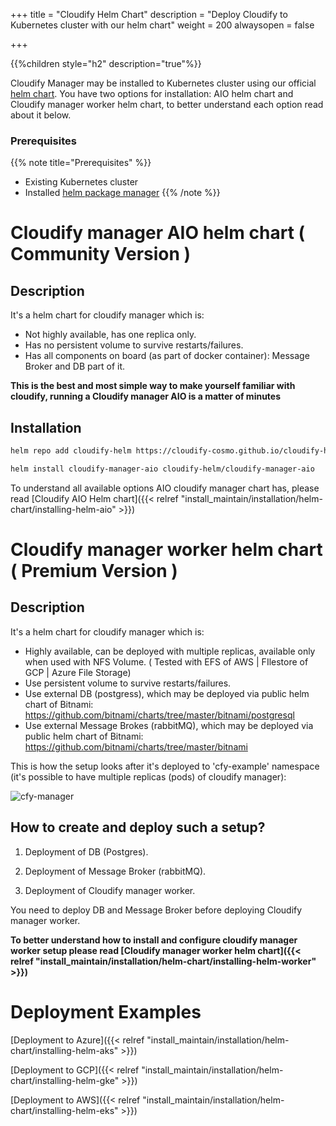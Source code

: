 +++
title = "Cloudify Helm Chart"
description = "Deploy Cloudify to Kubernetes cluster with our helm chart"
weight = 200
alwaysopen = false

+++

{{%children style="h2" description="true"%}}

Cloudify Manager may be installed to Kubernetes cluster using our official [helm chart](https://github.com/cloudify-cosmo/cloudify-helm).
You have two options for installation: AIO helm chart and Cloudify manager worker helm chart, to better understand each option read about it below.

### Prerequisites
{{% note title="Prerequisites" %}}
* Existing Kubernetes cluster
* Installed [helm package manager](https://helm.sh/)
{{% /note %}}

# Cloudify manager AIO helm chart ( Community Version )

## Description

It's a helm chart for cloudify manager which is:

* Not highly available, has one replica only.
* Has no persistent volume to survive restarts/failures.
* Has all components on board (as part of docker container): Message Broker and DB part of it.

**This is the best and most simple way to make yourself familiar with cloudify, running a Cloudify manager AIO is a matter of minutes**

## Installation
```bash
helm repo add cloudify-helm https://cloudify-cosmo.github.io/cloudify-helm

helm install cloudify-manager-aio cloudify-helm/cloudify-manager-aio
```
To understand all available options AIO cloudify manager chart has, please read [Cloudify AIO Helm chart]({{< relref "install_maintain/installation/helm-chart/installing-helm-aio" >}})


# Cloudify manager worker helm chart  ( Premium Version )

## Description
 
It's a helm chart for cloudify manager which is:

* Highly available, can be deployed with multiple replicas, available only when used with NFS Volume. ( Tested with EFS of AWS | FIlestore of GCP | Azure File Storage)
* Use persistent volume to survive restarts/failures.
* Use external DB (postgress), which may be deployed via public helm chart of Bitnami: https://github.com/bitnami/charts/tree/master/bitnami/postgresql
* Use external Message Brokes (rabbitMQ), which may be deployed via public helm chart of Bitnami: https://github.com/bitnami/charts/tree/master/bitnami

This is how the setup looks after it's deployed to 'cfy-example' namespace (it's possible to have multiple replicas (pods) of cloudify manager):

![cfy-manager](/images/helm/cfy-example.png)

## How to create and deploy such a setup?

1. Deployment of DB (Postgres).

2. Deployment of Message Broker (rabbitMQ).

3. Deployment of Cloudify manager worker.

You need to deploy DB and Message Broker before deploying Cloudify manager worker.


**To better understand how to install and configure cloudify manager worker setup please read [Cloudify manager worker helm chart]({{< relref "install_maintain/installation/helm-chart/installing-helm-worker" >}})**

# Deployment Examples

[Deployment to Azure]({{< relref "install_maintain/installation/helm-chart/installing-helm-aks" >}})

[Deployment to GCP]({{< relref "install_maintain/installation/helm-chart/installing-helm-gke" >}})

[Deployment to AWS]({{< relref "install_maintain/installation/helm-chart/installing-helm-eks" >}})
